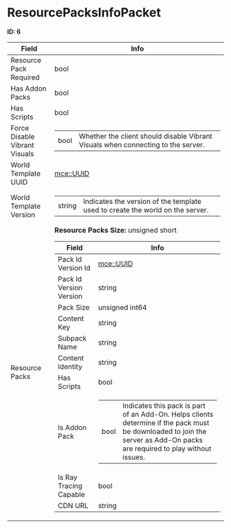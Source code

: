 # ResourcePacksInfoPacket

**ID: 6**  

<table><thead><tr><th>Field</th><th>Info</th></tr></thead><tbody>
<tr><td>Resource Pack Required</td><td>bool</td></tr>
<tr><td>Has Addon Packs</td><td>bool</td></tr>
<tr><td>Has Scripts</td><td>bool</td></tr>
<tr><td>Force Disable Vibrant Visuals</td><td><table><tbody><tr><td>bool</td><td>Whether the client should disable Vibrant Visuals when connecting to the server.</td></tr></tbody></table></td></tr>
<tr><td>World Template UUID</td><td><a href="../types/mce_UUID.md">mce::UUID</a></td></tr>
<tr><td>World Template Version</td><td><table><tbody><tr><td>string</td><td>Indicates the version of the template used to create the world on the server.</td></tr></tbody></table></td></tr>
<tr><td>Resource Packs</td><td><b>Resource Packs Size:</b> unsigned short
  <table><thead><tr><th>Field</th><th>Info</th></tr></thead><tbody>
  <tr><td>Pack Id Version Id</td><td><a href="../types/mce_UUID.md">mce::UUID</a></td></tr>
  <tr><td>Pack Id Version Version</td><td>string</td></tr>
  <tr><td>Pack Size</td><td>unsigned int64</td></tr>
  <tr><td>Content Key</td><td>string</td></tr>
  <tr><td>Subpack Name</td><td>string</td></tr>
  <tr><td>Content Identity</td><td>string</td></tr>
  <tr><td>Has Scripts</td><td>bool</td></tr>
  <tr><td>Is Addon Pack</td><td><table><tbody><tr><td>bool</td><td>Indicates this pack is part of an Add-On. Helps clients determine if the pack must be downloaded to join the server as Add-On packs are required to play without issues.</td></tr></tbody></table></td></tr>
  <tr><td>Is Ray Tracing Capable</td><td>bool</td></tr>
  <tr><td>CDN URL</td><td>string</td></tr>
  </tbody></table></td></tr>
</tbody></table>